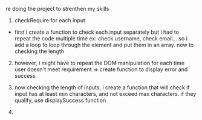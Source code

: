 re doing the project to strenthen my skills

1. checkRequire for each input

- first i create a function to check each input separately but i had to repeat the code multiple time ex: check username, check email... so i add a loop to loop through the element and put them in an array.
  now to checking the length

2. however, i might have to repeat the DOM manipulation for each time user doesn't meet requirement => create function to display error and success

3. now checking the length of inputs, i create a function that will check if input has at least min characters, and not exceed max characters. if they qualify, use displaySuccess function

4.
